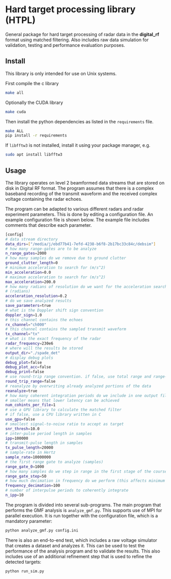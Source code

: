 # Hard target processing library (HTPL)

General package for hard target processing of radar data in the __digital\_rf__ format using matched filtering. Also includes raw data simulation for validation, testing and performance evaluation purposes.

## Install

This library is only intended for use on Unix systems.

First compile the c library
```bash
make all
```

Optionally the CUDA library
```bash
make cuda
```

Then install the python dependencies as listed in the `requirements` file.
```bash
make ALL
pip install -r requirements
```

If `libfftw3` is not installed, install it using your package manager, e.g.
```bash
sudo apt install libfftw3
```

## Usage

The library operates on level 2 beamformed data streams that are stored on disk in Digital RF format. The program assumes that there is a complex baseband recording of the transmit waveform and the received complex voltage containing the radar echoes. 

The program can be adapted to various different radars and radar experiment parameters. This is done by editing a configuration file. An example configuration file is shown below. The example file includes comments that describe each parameter.

```bash
[config]
# data stream directory
data_dirs=["/media/j/ebd77b41-7efd-4238-b6f8-2b17bc33c84c/debsim"]
# how many range-gates are to be analyze
n_range_gates=2000
# how many samples do we remove due to ground clutter
ground_clutter_length=0
# minimum acceleration to search for (m/s^2)
min_acceleration=0.0
# maximum acceleration to search for (m/s^2)
max_acceleration=200.0
# how many radians of resolution do we want for the acceleration search
# (radians)
acceleration_resolution=0.2
# do we save analyzed results
save_parameters=true
# what is the Doppler shift sign convention
doppler_sign=1.0
# this channel contains the echoes
rx_channel="ch000"
# this channel contains the sampled transmit waveform
tx_channel="tx"
# what is the exact frequency of the radar
radar_frequency=230e6
# where will the results be stored
output_dir="./spade_det"
# display debug plots
debug_plot=false
debug_plot_acc=false
debug_print=false
# use round-trip range convention. if false, use total range and range-rate
round_trip_range=false
# reanalyze by overwriting already analyzed portions of the data
reanalyze=true
# how many coherent integration periods do we include in one output file
# smaller means that lower latency can be achieved
num_cohints_per_file=1
# use a GPU library to calculate the matched filter
# if false, use a CPU library written in C
use_gpu=false
# smallest signal-to-noise ratio to accept as target
snr_thresh=10.0
# inter-pulse period length in samples
ipp=100000
# transmit-pulse length in samples
tx_pulse_length=20000
# sample-rate in Hertz
sample_rate=10000000
# the first range gate to analyze (samples)
range_gate_0=1000
# how many samples do we step in range in the first stage of the course search
range_gate_step=50
# how much decimation in frequency do we perform (this affects minimum and maximum allowed Doppler shift)
frequency_decimation=100
# number of interpulse periods to coherently integrate
n_ipp=10
```

The program is divided into several sub-programs. The main program that performs the GMF analysis is `analyze_gmf.py`. This supports use of MPI for parallel execution. It is run together with the configuration file, which is a mandatory parameter:
```bash
python analyze_gmf.py config.ini
```
There is also an end-to-end test, which includes a raw voltage simulator that creates a dataset and analyzes it. This can be used to test the performance of the analysis program and to validate the results. This also includes use of an additional refinement step that is used to refine the detected targets:
```bash
python run_sim.py 
```

